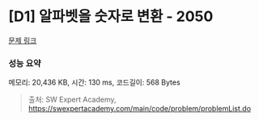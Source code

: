 # [D1] 알파벳을 숫자로 변환 - 2050 

[문제 링크](https://swexpertacademy.com/main/code/problem/problemDetail.do?contestProbId=AV5QLGxKAzQDFAUq) 

### 성능 요약

메모리: 20,436 KB, 시간: 130 ms, 코드길이: 568 Bytes



> 출처: SW Expert Academy, https://swexpertacademy.com/main/code/problem/problemList.do